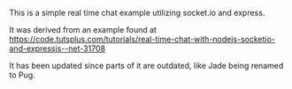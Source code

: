 This is a simple real time chat example utilizing socket.io and express.

It was derived from an example found at https://code.tutsplus.com/tutorials/real-time-chat-with-nodejs-socketio-and-expressjs--net-31708

It has been updated since parts of it are outdated, like Jade being renamed to Pug.